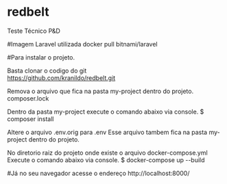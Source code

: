 # redbelt
Teste Técnico P&amp;D



#Imagem Laravel utilizada
docker pull bitnami/laravel

#Para instalar o projeto.

Basta clonar o codigo do git  
https://github.com/kranildo/redbelt.git


Remova o arquivo que fica na pasta my-project dentro do projeto.
composer.lock

Dentro da pasta my-project execute o comando abaixo via console.
$ composer install

Altere o arquivo .env.orig  para .env 
Esse arquivo tambem fica na pasta my-project dentro do projeto.

No diretorio raiz do projeto onde existe o arquivo docker-compose.yml
Execute o comando abaixo via console.
$ docker-compose up --build

#Já no seu navegador acesse o endereço 
http://localhost:8000/